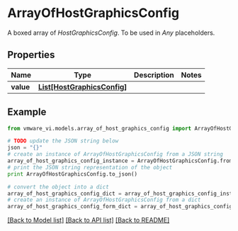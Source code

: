 # ArrayOfHostGraphicsConfig

A boxed array of *HostGraphicsConfig*. To be used in *Any* placeholders. 

## Properties
Name | Type | Description | Notes
------------ | ------------- | ------------- | -------------
**value** | [**List[HostGraphicsConfig]**](HostGraphicsConfig.md) |  | 

## Example

```python
from vmware_vi.models.array_of_host_graphics_config import ArrayOfHostGraphicsConfig

# TODO update the JSON string below
json = "{}"
# create an instance of ArrayOfHostGraphicsConfig from a JSON string
array_of_host_graphics_config_instance = ArrayOfHostGraphicsConfig.from_json(json)
# print the JSON string representation of the object
print ArrayOfHostGraphicsConfig.to_json()

# convert the object into a dict
array_of_host_graphics_config_dict = array_of_host_graphics_config_instance.to_dict()
# create an instance of ArrayOfHostGraphicsConfig from a dict
array_of_host_graphics_config_form_dict = array_of_host_graphics_config.from_dict(array_of_host_graphics_config_dict)
```
[[Back to Model list]](../README.md#documentation-for-models) [[Back to API list]](../README.md#documentation-for-api-endpoints) [[Back to README]](../README.md)


